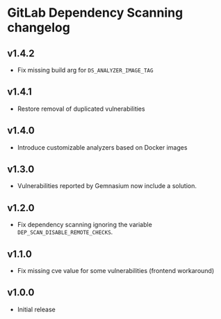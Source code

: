 # GitLab Dependency Scanning changelog

## v1.4.2
- Fix missing build arg for `DS_ANALYZER_IMAGE_TAG`

## v1.4.1
- Restore removal of duplicated vulnerabilities

## v1.4.0
- Introduce customizable analyzers based on Docker images

## v1.3.0
- Vulnerabilities reported by Gemnasium now include a solution.

## v1.2.0
- Fix dependency scanning ignoring the variable `DEP_SCAN_DISABLE_REMOTE_CHECKS`.

## v1.1.0
- Fix missing cve value for some vulnerabilities (frontend workaround)

## v1.0.0
- Initial release
